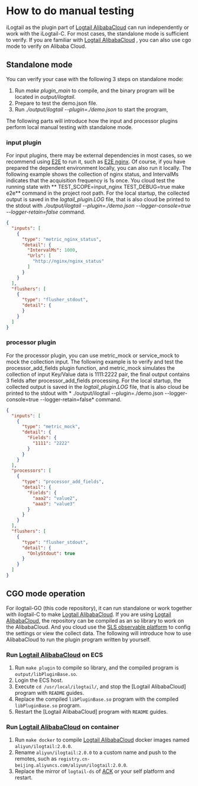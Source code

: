 # How to do manual testing

iLogtail as the plugin part of [Logtail AlibabaCloud](https://help.aliyun.com/document_detail/28979.html) can run
independently or work with the iLogtail-C. For most cases, the standalone mode is sufficient to verify. If you are
familiar with [Logtail AlibabaCloud](https://help.aliyun.com/document_detail/28979.html)
, you can also use cgo mode to verify on Alibaba Cloud.

## Standalone mode

You can verify your case with the following 3 steps on standalone mode:

1. Run *make plugin_main* to compile, and the binary program will be located in *output/ilogtail*.
2. Prepare to test the demo.json file.
3. Run *./output/ilogtail --plugin=./demo.json* to start the program,

The following parts will introduce how the input and processor plugins perform local manual testing with standalone
mode.

### input plugin

For input plugins, there may be external dependencies in most cases, so we recommend
using [E2E](../../../test/README.md)
to run it, such as [E2E nginx](../../../test/case/behavior/input_nginx). Of course, if you have prepared the dependent
environment locally, you can also run it locally. The following example shows the collection of nginx status, and
IntervalMs indicates that the acquisition frequency is 1s once. You cloud test the running state with **
TEST_SCOPE=input_nginx TEST_DEBUG=true make e2e** command in the project root path. For the local startup, the collected
output is saved in the *logtail_plugin.LOG* file, that is also cloud be printed to the stdout with *./output/ilogtail
--plugin=./demo.json --logger-console=true --logger-retain=false* command.

```json
{
  "inputs": [
    {
      "type": "metric_nginx_status",
      "detail": {
        "IntervalMs": 1000,
        "Urls": [
          "http://nginx/nginx_status"
        ]
      }
    }
  ],
  "flushers": [
    {
      "type": "flusher_stdout",
      "detail": {
      }
    }
  ]
}
```

### processor plugin

For the processor plugin, you can use metric_mock or service_mock to mock the collection input. The following example is
to verify and test the processor_add_fields plugin function, and metric_mock simulates the collection of input Key/Value
data is 1111:2222 pair, the final output contains 3 fields after processor_add_fields processing. For the local startup,
the collected output is saved in the *logtail_plugin.LOG* file, that is also cloud be printed to the stdout with *
./output/ilogtail --plugin=./demo.json --logger-console=true --logger-retain=false* command.

```json
{
  "inputs": [
    {
      "type": "metric_mock",
      "detail": {
        "Fields": {
          "1111": "2222"
        }
      }
    }
  ],
  "processors": [
    {
      "type": "processor_add_fields",
      "detail": {
        "Fields": {
          "aaa2": "value2",
          "aaa3": "value3"
        }
      }
    }
  ],
  "flushers": [
    {
      "type": "flusher_stdout",
      "detail": {
        "OnlyStdout": true
      }
    }
  ]
}

```

## CGO mode operation

For ilogtail-GO (this code repository), it can run standalone or work together with ilogtail-C to
make [Logtail AlibabaCloud](https://help.aliyun.com/document_detail/28979.html). If you are
using [Logtail AlibabaCloud](https://help.aliyun.com/document_detail/28979.html), the repository can be compiled as an
so library to work on the AlibabaCloud. And you cloud use
the [SLS observable platform](https://www.aliyun.com/product/sls) to
config the settings or view the collect data. The following will introduce how to use AlibabaCloud to run the plugin
program written by yourself.

### Run [Logtail AlibabaCloud](https://help.aliyun.com/document_detail/28979.html) on ECS

1. Run `make plugin` to compile so library, and the compiled program is `output/libPluginBase.so`.
2. Login the ECS host.
3. Execute `cd /usr/local/ilogtail/`, and stop the [Logtail AlibabaCloud] program with `README` guides.
4. Replace the compiled `libPluginBase.so` program with the compiled `libPluginBase.so` program.
5. Restart the [Logtail AlibabaCloud] program with `README` guides.

### Run [Logtail AlibabaCloud](https://help.aliyun.com/document_detail/28979.html) on container

1. Run `make docker` to compile [Logtail AlibabaCloud](https://help.aliyun.com/document_detail/28979.html) docker
   images named `aliyun/ilogtail:2.0.0`.
2. Rename `aliyun/ilogtail:2.0.0` to a custom name and push to the remotes, such
   as `registry.cn-beijing.aliyuncs.com/aliyun/ilogtail:2.0.0`.
3. Replace the mirror of `logtail-ds` of [ACK](https://www.aliyun.com/product/list/alibabacloudnative) or your self
   platform and restart.

